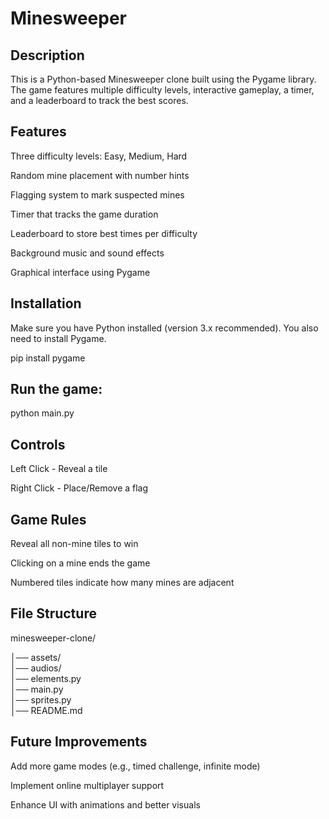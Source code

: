 # Minesweeper
## Description

This is a Python-based Minesweeper clone built using the Pygame library. The game features multiple difficulty levels, interactive gameplay, a timer, and a leaderboard to track the best scores.

## Features

Three difficulty levels: Easy, Medium, Hard

Random mine placement with number hints

Flagging system to mark suspected mines

Timer that tracks the game duration

Leaderboard to store best times per difficulty

Background music and sound effects

Graphical interface using Pygame

## Installation

Make sure you have Python installed (version 3.x recommended). You also need to install Pygame.

pip install pygame

## Run the game:

python main.py

## Controls

Left Click - Reveal a tile

Right Click - Place/Remove a flag

## Game Rules

Reveal all non-mine tiles to win

Clicking on a mine ends the game

Numbered tiles indicate how many mines are adjacent

## File Structure

minesweeper-clone/

│── assets/                  <br />
│── audios/                  <br />
│── elements.py              <br />
│── main.py                  <br />
│── sprites.py               <br />
│── README.md                <br />

## Future Improvements

Add more game modes (e.g., timed challenge, infinite mode)

Implement online multiplayer support

Enhance UI with animations and better visuals
